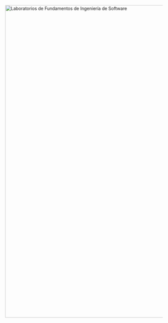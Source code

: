 <img src="https://pps.whatsapp.net/v/t61.24694-24/345184982_937326233975137_2377846137117576863_n.jpg?ccb=11-4&oh=01_AdS4n5aB3QKYdh3CGN0QR16xdiRW60t8kxgPaUP1pVVDyQ&oe=6462B307" alt="Laboratorios de Fundamentos de Ingeniería de Software" width="1000"/>
